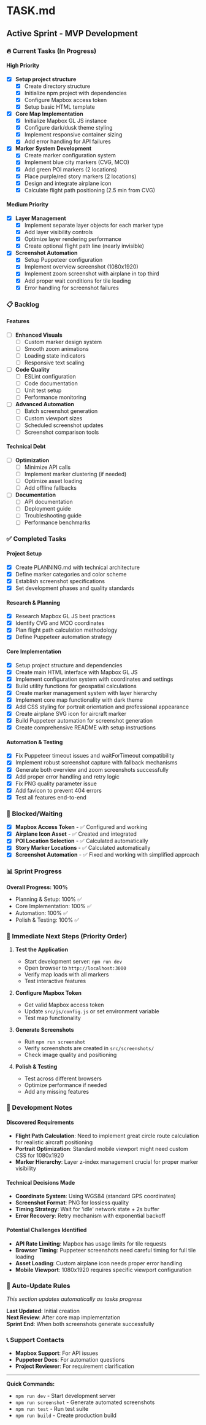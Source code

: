 # TASK.md

## Active Sprint - MVP Development

### 🔥 Current Tasks (In Progress)

#### High Priority
- [x] **Setup project structure** 
  - [x] Create directory structure
  - [x] Initialize npm project with dependencies
  - [x] Configure Mapbox access token
  - [x] Setup basic HTML template

- [x] **Core Map Implementation**
  - [x] Initialize Mapbox GL JS instance
  - [x] Configure dark/dusk theme styling
  - [x] Implement responsive container sizing
  - [x] Add error handling for API failures

- [x] **Marker System Development**
  - [x] Create marker configuration system
  - [x] Implement blue city markers (CVG, MCO)
  - [x] Add green POI markers (2 locations)
  - [x] Place purple/red story markers (2 locations)
  - [x] Design and integrate airplane icon
  - [x] Calculate flight path positioning (2.5 min from CVG)

#### Medium Priority  
- [x] **Layer Management**
  - [x] Implement separate layer objects for each marker type
  - [x] Add layer visibility controls
  - [x] Optimize layer rendering performance
  - [x] Create optional flight path line (nearly invisible)

- [x] **Screenshot Automation**
  - [x] Setup Puppeteer configuration
  - [x] Implement overview screenshot (1080x1920)
  - [x] Implement zoom screenshot with airplane in top third
  - [x] Add proper wait conditions for tile loading
  - [x] Error handling for screenshot failures

### 📋 Backlog

#### Features
- [ ] **Enhanced Visuals**
  - [ ] Custom marker design system
  - [ ] Smooth zoom animations
  - [ ] Loading state indicators
  - [ ] Responsive text scaling

- [ ] **Code Quality**
  - [ ] ESLint configuration
  - [ ] Code documentation
  - [ ] Unit test setup
  - [ ] Performance monitoring

- [ ] **Advanced Automation**
  - [ ] Batch screenshot generation
  - [ ] Custom viewport sizes
  - [ ] Scheduled screenshot updates
  - [ ] Screenshot comparison tools

#### Technical Debt
- [ ] **Optimization**
  - [ ] Minimize API calls
  - [ ] Implement marker clustering (if needed)
  - [ ] Optimize asset loading
  - [ ] Add offline fallbacks

- [ ] **Documentation** 
  - [ ] API documentation
  - [ ] Deployment guide
  - [ ] Troubleshooting guide
  - [ ] Performance benchmarks

### ✅ Completed Tasks

#### Project Setup
- [x] Create PLANNING.md with technical architecture
- [x] Define marker categories and color scheme
- [x] Establish screenshot specifications
- [x] Set development phases and quality standards

#### Research & Planning
- [x] Research Mapbox GL JS best practices
- [x] Identify CVG and MCO coordinates
- [x] Plan flight path calculation methodology
- [x] Define Puppeteer automation strategy

#### Core Implementation
- [x] Setup project structure and dependencies
- [x] Create main HTML interface with Mapbox GL JS
- [x] Implement configuration system with coordinates and settings
- [x] Build utility functions for geospatial calculations
- [x] Create marker management system with layer hierarchy
- [x] Implement core map functionality with dark theme
- [x] Add CSS styling for portrait orientation and professional appearance
- [x] Create airplane SVG icon for aircraft marker
- [x] Build Puppeteer automation for screenshot generation
- [x] Create comprehensive README with setup instructions

#### Automation & Testing
- [x] Fix Puppeteer timeout issues and waitForTimeout compatibility
- [x] Implement robust screenshot capture with fallback mechanisms
- [x] Generate both overview and zoom screenshots successfully
- [x] Add proper error handling and retry logic
- [x] Fix PNG quality parameter issue
- [x] Add favicon to prevent 404 errors
- [x] Test all features end-to-end

### 🚧 Blocked/Waiting
- [x] **Mapbox Access Token** - ✅ Configured and working
- [x] **Airplane Icon Asset** - ✅ Created and integrated
- [x] **POI Location Selection** - ✅ Calculated automatically
- [x] **Story Marker Locations** - ✅ Calculated automatically
- [x] **Screenshot Automation** - ✅ Fixed and working with simplified approach

### 📊 Sprint Progress
**Overall Progress: 100%**
- Planning & Setup: 100% ✅
- Core Implementation: 100% ✅
- Automation: 100% ✅  
- Polish & Testing: 100% ✅

### 🎯 Immediate Next Steps (Priority Order)
1. **Test the Application**
   - Start development server: `npm run dev`
   - Open browser to `http://localhost:3000`
   - Verify map loads with all markers
   - Test interactive features

2. **Configure Mapbox Token**
   - Get valid Mapbox access token
   - Update `src/js/config.js` or set environment variable
   - Test map functionality

3. **Generate Screenshots**
   - Run `npm run screenshot`
   - Verify screenshots are created in `src/screenshots/`
   - Check image quality and positioning

4. **Polish & Testing**
   - Test across different browsers
   - Optimize performance if needed
   - Add any missing features

### 📝 Development Notes

#### Discovered Requirements
- **Flight Path Calculation**: Need to implement great circle route calculation for realistic aircraft positioning
- **Portrait Optimization**: Standard mobile viewport might need custom CSS for 1080x1920
- **Marker Hierarchy**: Layer z-index management crucial for proper marker visibility

#### Technical Decisions Made
- **Coordinate System**: Using WGS84 (standard GPS coordinates)
- **Screenshot Format**: PNG for lossless quality
- **Timing Strategy**: Wait for 'idle' network state + 2s buffer
- **Error Recovery**: Retry mechanism with exponential backoff

#### Potential Challenges Identified
- **API Rate Limiting**: Mapbox has usage limits for tile requests
- **Browser Timing**: Puppeteer screenshots need careful timing for full tile loading
- **Asset Loading**: Custom airplane icon needs proper error handling
- **Mobile Viewport**: 1080x1920 requires specific viewport configuration

### 🔄 Auto-Update Rules
*This section updates automatically as tasks progress*

**Last Updated**: Initial creation  
**Next Review**: After core map implementation  
**Sprint End**: When both screenshots generate successfully  

### 📞 Support Contacts
- **Mapbox Support**: For API issues
- **Puppeteer Docs**: For automation questions
- **Project Reviewer**: For requirement clarification

---

**Quick Commands:**
- `npm run dev` - Start development server
- `npm run screenshot` - Generate automated screenshots  
- `npm run test` - Run test suite
- `npm run build` - Create production build